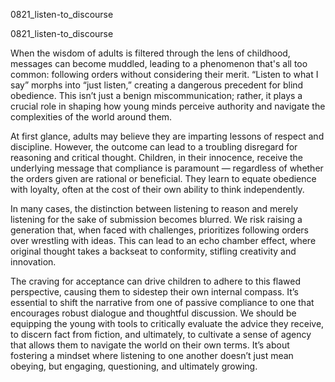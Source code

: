 
0821_listen-to_discourse


0821_listen-to_discourse

When the wisdom of adults is filtered through the lens of childhood, messages can become muddled, leading to a phenomenon that's all too common: following orders without considering their merit. “Listen to what I say” morphs into “just listen,” creating a dangerous precedent for blind obedience. This isn’t just a benign miscommunication; rather, it plays a crucial role in shaping how young minds perceive authority and navigate the complexities of the world around them.

At first glance, adults may believe they are imparting lessons of respect and discipline. However, the outcome can lead to a troubling disregard for reasoning and critical thought. Children, in their innocence, receive the underlying message that compliance is paramount — regardless of whether the orders given are rational or beneficial. They learn to equate obedience with loyalty, often at the cost of their own ability to think independently. 

In many cases, the distinction between listening to reason and merely listening for the sake of submission becomes blurred. We risk raising a generation that, when faced with challenges, prioritizes following orders over wrestling with ideas. This can lead to an echo chamber effect, where original thought takes a backseat to conformity, stifling creativity and innovation.

The craving for acceptance can drive children to adhere to this flawed perspective, causing them to sidestep their own internal compass. It’s essential to shift the narrative from one of passive compliance to one that encourages robust dialogue and thoughtful discussion. We should be equipping the young with tools to critically evaluate the advice they receive, to discern fact from fiction, and ultimately, to cultivate a sense of agency that allows them to navigate the world on their own terms. It’s about fostering a mindset where listening to one another doesn’t just mean obeying, but engaging, questioning, and ultimately growing.